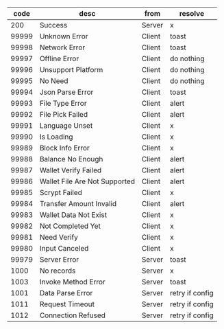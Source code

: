 code | desc | from | resolve
-|-|-|-
200 | Success | Server | x
99999 | Unknown Error | Client | toast
99998 | Network Error | Client | toast
99997 | Offline Error | Client | do nothing
99996 | Unsupport Platform | Client | do nothing
99995 | No Need | Client | do nothing
99994 | Json Parse Error | Client | toast
99993 | File Type Error | Client | alert
99992 | File Pick Failed | Client | alert
99991 | Language Unset | Client | x
99990 | Is Loading | Client | x
99989 | Block Info Error | Client | x
99988 | Balance No Enough | Client | alert
99987 | Wallet Verify Failed | Client | alert
99986 | Wallet File Are Not Supported | Client | alert
99985 | Scrypt Failed | Client | x
99984 | Transfer Amount Invalid | Client | alert
99983 | Wallet Data Not Exist | Client | x
99982 | Not Completed Yet | Client | x
99981 | Need Verify | Client | x
99980 | Input Canceled | Client | x
99979 | Server Error | Server | toast
1000 | No records | Server | x
1003 | Invoke Method Error | Server | toast
1001 | Data Parse Error | Server | retry if config
1011 | Request Timeout | Server | retry if config
1012 | Connection Refused | Server | retry if config
